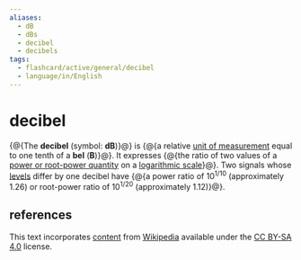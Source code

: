 ```yaml
---
aliases:
  - dB
  - dBs
  - decibel
  - decibels
tags:
  - flashcard/active/general/decibel
  - language/in/English
---
```


# decibel

{@{The __decibel__ (symbol: __dB__)}@} is {@{a relative [unit of measurement](unit%20of%20measurement.md) equal to one tenth of a __bel__ (__B__)}@}. It expresses {@{the ratio of two values of a [power or root-power quantity](power,%20root-power,%20and%20field%20quantities.md) on a [logarithmic scale](logarithmic%20scale.md)}@}. Two signals whose [levels](level%20(logarithmic%20quantity).md) differ by one decibel have {@{a power ratio of 10<sup>1/10</sup> (approximately 1.26) or root-power ratio of 10<sup>1/20</sup> (approximately 1.12)}@}. <!--SR:!2025-10-09,310,330!2025-04-25,173,310!2025-01-23,95,270!2024-12-16,69,270-->

## references

This text incorporates [content](https://en.wikipedia.org/wiki/decibel) from [Wikipedia](Wikipedia.md) available under the [CC BY-SA 4.0](https://creativecommons.org/licenses/by-sa/4.0/) license.
